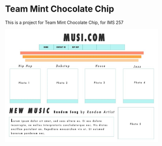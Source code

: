 # Team Mint Chocolate Chip #

This is a project for Team Mint Chocolate Chip, for IMS 257

![alt text](img/mockup/mock1.jpg "Mockup image 1")